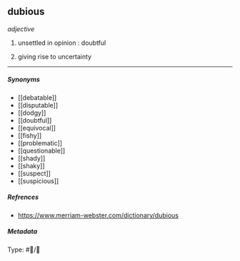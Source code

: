 
## dubious  # 

_adjective_

1. unsettled in opinion : doubtful

2. giving rise to uncertainty

___

##### Synonyms

-   [[debatable]]
-   [[disputable]]
-   [[dodgy]]
-   [[doubtful]]
-   [[equivocal]]
-   [[fishy]]
-   [[problematic]]
-   [[questionable]]
-   [[shady]]
-   [[shaky]]
-   [[suspect]]
-   [[suspicious]]

##### Refrences

- https://www.merriam-webster.com/dictionary/dubious

##### Metadata

Type: #💬/💬 
